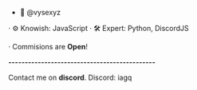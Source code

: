 - 👋 @vysexyz

· ⚙️ Knowish: JavaScript
· 🛠️ Expert: Python, DiscordJS

· Commisions are **Open**!

**---------------------------------------------**

Contact me on **discord**. 
Discord: iagq
